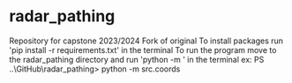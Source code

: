 # radar_pathing

Repository for capstone 2023/2024
Fork of original
To install packages run 'pip install -r requirements.txt' in the terminal
To run the program move to the radar_pathing directory and run 'python -m <name>' in the terminal
ex: PS ..\GitHub\radar_pathing> python -m src.coords